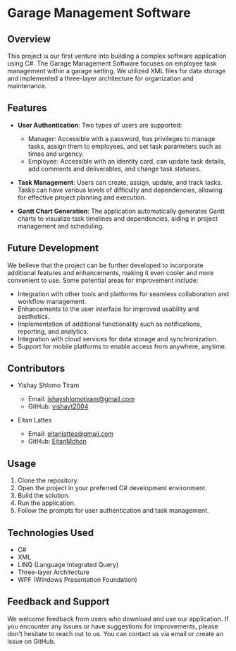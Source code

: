 # Garage Management Software

## Overview
This project is our first venture into building a complex software application using C#. The Garage Management Software focuses on employee task management within a garage setting. We utilized XML files for data storage and implemented a three-layer architecture for organization and maintenance.

## Features
- **User Authentication**: Two types of users are supported:
  - Manager: Accessible with a password, has privileges to manage tasks, assign them to employees, and set task parameters such as times and urgency.
  - Employee: Accessible with an identity card, can update task details, add comments and deliverables, and change task statuses.

- **Task Management**: Users can create, assign, update, and track tasks. Tasks can have various levels of difficulty and dependencies, allowing for effective project planning and execution.

- **Gantt Chart Generation**: The application automatically generates Gantt charts to visualize task timelines and dependencies, aiding in project management and scheduling.

## Future Development
We believe that the project can be further developed to incorporate additional features and enhancements, making it even cooler and more convenient to use. Some potential areas for improvement include:
- Integration with other tools and platforms for seamless collaboration and workflow management.
- Enhancements to the user interface for improved usability and aesthetics.
- Implementation of additional functionality such as notifications, reporting, and analytics.
- Integration with cloud services for data storage and synchronization.
- Support for mobile platforms to enable access from anywhere, anytime.

## Contributors
- Yishay Shlomo Tiram
  - Email: [ishayshlomotiram@gmail.com](mailto:ishayshlomotiram@gmail.com)
  - GitHub: [yishayt2004](https://github.com/yishayt2004)

- Eitan Lattes
  - Email: [eitanlattes@gmail.com](mailto:eitanlattes@gmail.com)
  - GitHub: [EitanMchon](https://github.com/EitanMchon)

## Usage
1. Clone the repository.
2. Open the project in your preferred C# development environment.
3. Build the solution.
4. Run the application.
5. Follow the prompts for user authentication and task management.

## Technologies Used
- C#
- XML
- LINQ (Language Integrated Query)
- Three-layer Architecture
- WPF (Windows Presentation Foundation)

## Feedback and Support
We welcome feedback from users who download and use our application. If you encounter any issues or have suggestions for improvements, please don't hesitate to reach out to us. You can contact us via email or create an issue on GitHub.

